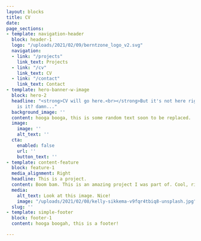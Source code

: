 ```yaml
---
layout: blocks
title: CV
date: 
page_sections:
- template: navigation-header
  block: header-1
  logo: "/uploads/2021/02/09/berntzone_logo_v2.svg"
  navigation:
  - link: "/projects"
    link_text: Projects
  - link: "/cv"
    link_text: CV
  - link: "/contact"
    link_text: Contact
- template: hero-banner-w-image
  block: hero-2
  headline: "<strong>CV will go here.<br></strong>But it's not here right now though,
    is it? damn..."
  background_image: ''
  content: hooga booga, this is some random text soon to be replaced.
  image:
    image: ''
    alt_text: ''
  cta:
    enabled: false
    url: ''
    button_text: ''
- template: content-feature
  block: feature-1
  media_alignment: Right
  headline: This is a project.
  content: Boom bam. This is an amazing project I was part of. Cool, right?
  media:
    alt_text: Look at this image. Nice!
    image: "/uploads/2021/02/08/kelly-sikkema-v9fqr4tbiq8-unsplash.jpg"
  slug: ''
- template: simple-footer
  block: footer-1
  content: hooga boogah, this is a footer!

---
```

